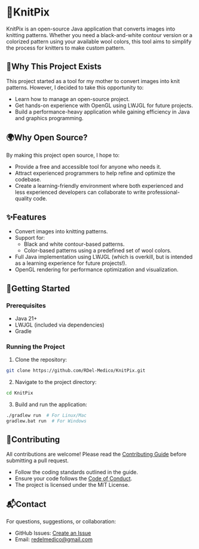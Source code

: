 # 🧶KnitPix
KnitPix is an open-source Java application that converts images into knitting patterns. Whether you need a black-and-white contour version or a colorized pattern using your available wool colors, this tool aims to simplify the process for knitters to make custom pattern.

## 🌟Why This Project Exists
This project started as a tool for my mother to convert images into knit patterns. However, I decided to take this opportunity to:
- Learn how to manage an open-source project.
- Get hands-on experience with OpenGL using LWJGL for future projects.
- Build a performance-heavy application while gaining efficiency in Java and graphics programming.

## 🌍Why Open Source?
By making this project open source, I hope to:
- Provide a free and accessible tool for anyone who needs it.
- Attract experienced programmers to help refine and optimize the codebase.
- Create a learning-friendly environment where both experienced and less experienced developers can collaborate to write professional-quality code.

## ✨Features
- Convert images into knitting patterns.
- Support for:
    - Black and white contour-based patterns.
    - Color-based patterns using a predefined set of wool colors.
- Full Java implementation using LWJGL (which is overkill, but is intended as a learning experience for future projects!).
- OpenGL rendering for performance optimization and visualization.

## 🚀Getting Started
### Prerequisites
- Java 21+
- LWJGL (included via dependencies)
- Gradle

### Running the Project
1. Clone the repository:
```sh
git clone https://github.com/RDel-Medico/KnitPix.git
```
2. Navigate to the project directory:
```sh
cd KnitPix
```
3. Build and run the application:
```sh
./gradlew run  # For Linux/Mac
gradlew.bat run  # For Windows
```

## 🤝Contributing
All contributions are welcome! Please read the [Contributing Guide](https://github.com/RDel-Medico/KnitPix/blob/main/CONTRIBUTING.md) before submitting a pull request.
- Follow the coding standards outlined in the guide.
- Ensure your code follows the [Code of Conduct](https://github.com/RDel-Medico/KnitPix/blob/main/CODE_OF_CONDUCT.md).
- The project is licensed under the MIT License.

## 📬Contact
For questions, suggestions, or collaboration:
- GitHub Issues: [Create an Issue](https://github.com/RDel-Medico/KnitPix/issues)
- Email: redelmedico@gmail.com

